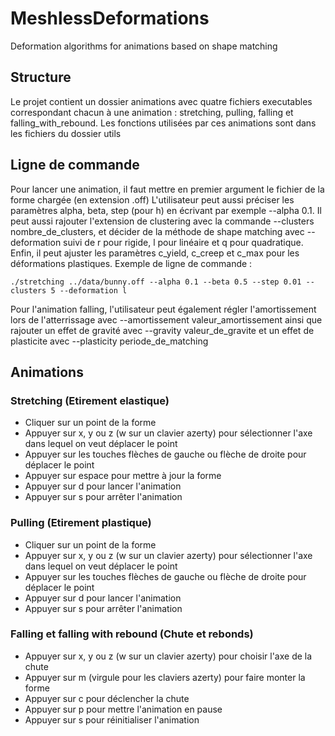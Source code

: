 # MeshlessDeformations
Deformation algorithms for animations based on shape matching


## Structure
Le projet contient un dossier animations avec quatre fichiers executables correspondant chacun à une animation : stretching, pulling, falling et falling_with_rebound.
Les fonctions utilisées par ces animations sont dans les fichiers du dossier utils

## Ligne de commande
Pour lancer une animation, il faut mettre en premier argument le fichier de la forme chargée (en extension .off)
L'utilisateur peut aussi préciser les paramètres alpha, beta, step (pour h) en écrivant par exemple --alpha 0.1.
Il peut aussi rajouter l'extension de clustering avec la commande --clusters nombre_de_clusters,
et décider de la méthode de shape matching avec --deformation suivi de r pour rigide, l pour linéaire et q pour quadratique.
Enfin, il peut ajuster les paramètres c_yield, c_creep et c_max pour les déformations plastiques.
Exemple de ligne de commande : 

    ./stretching ../data/bunny.off --alpha 0.1 --beta 0.5 --step 0.01 --clusters 5 --deformation l

Pour l'animation falling, l'utilisateur peut également régler l'amortissement lors de l'atterrissage avec --amortissement valeur_amortissement ainsi que rajouter un effet de gravité avec --gravity valeur_de_gravite et un effet de plasticite avec --plasticity periode_de_matching

## Animations

### Stretching (Etirement elastique)
* Cliquer sur un point de la forme
* Appuyer sur x, y ou z (w sur un clavier azerty) pour sélectionner l'axe dans lequel on veut déplacer le point
* Appuyer sur les touches flèches de gauche ou flèche de droite pour déplacer le point
* Appuyer sur espace pour mettre à jour la forme
* Appuyer sur d pour lancer l'animation
* Appuyer sur s pour arrêter l'animation

### Pulling (Etirement plastique)
* Cliquer sur un point de la forme
* Appuyer sur x, y ou z (w sur un clavier azerty) pour sélectionner l'axe dans lequel on veut déplacer le point
* Appuyer sur les touches flèches de gauche ou flèche de droite pour déplacer le point
* Appuyer sur d pour lancer l'animation
* Appuyer sur s pour arrêter l'animation

### Falling et falling with rebound (Chute et rebonds)
* Appuyer sur x, y ou z (w sur un clavier azerty) pour choisir l'axe de la chute
* Appuyer sur m (virgule pour les claviers azerty) pour faire monter la forme
* Appuyer sur c pour déclencher la chute
* Appuyer sur p pour mettre l'animation en pause
* Appuyer sur s pour réinitialiser l'animation

